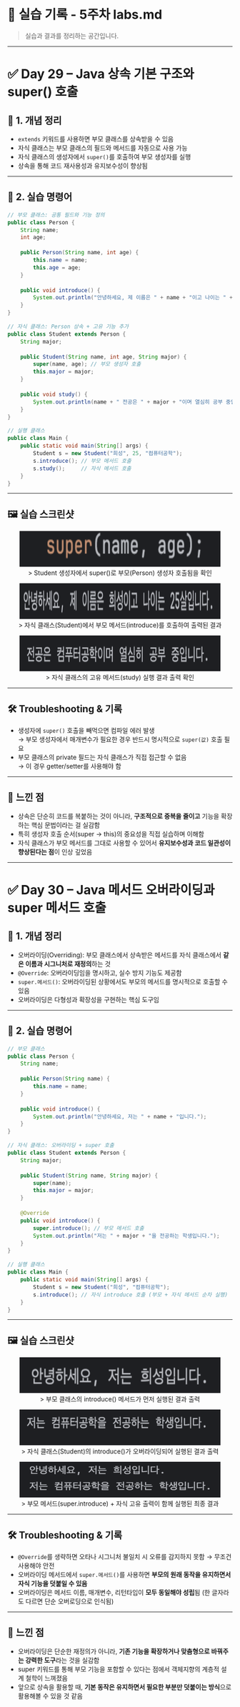 # 🧪 실습 기록 - 5주차 labs.md

> 실습과 결과를 정리하는 공간입니다.

---

# ✅ Day 29 – Java 상속 기본 구조와 super() 호출

## 📘 1. 개념 정리

- `extends` 키워드를 사용하면 부모 클래스를 상속받을 수 있음
- 자식 클래스는 부모 클래스의 필드와 메서드를 자동으로 사용 가능
- 자식 클래스의 생성자에서 `super()`를 호출하여 부모 생성자를 실행
- 상속을 통해 코드 재사용성과 유지보수성이 향상됨

---

## 🧪 2. 실습 명령어

```java
// 부모 클래스: 공통 필드와 기능 정의
public class Person {
    String name;
    int age;

    public Person(String name, int age) {
        this.name = name;
        this.age = age;
    }

    public void introduce() {
        System.out.println("안녕하세요, 제 이름은 " + name + "이고 나이는 " + age + "살입니다.");
    }
}
```
```java
// 자식 클래스: Person 상속 + 고유 기능 추가
public class Student extends Person {
    String major;

    public Student(String name, int age, String major) {
        super(name, age); // 부모 생성자 호출
        this.major = major;
    }

    public void study() {
        System.out.println(name + " 전공은 " + major + "이며 열심히 공부 중입니다.");
    }
}
```
```java
// 실행 클래스
public class Main {
    public static void main(String[] args) {
        Student s = new Student("희성", 25, "컴퓨터공학");
        s.introduce(); // 부모 메서드 호출
        s.study();     // 자식 메서드 호출
    }
}
```

---

## 🖼️ 실습 스크린샷

<p align="center">
  <img src="https://raw.githubusercontent.com/heeary-dev/backend-java-journey/main/images/day74-super-constructor.png" width="450" height="80"/><br/>
  > Student 생성자에서 super()로 부모(Person) 생성자 호출됨을 확인
</p>

<p align="center">
  <img src="https://raw.githubusercontent.com/heeary-dev/backend-java-journey/main/images/day74-inherited-method.png" width="450" height="80"/><br/>
  > 자식 클래스(Student)에서 부모 메서드(introduce)를 호출하여 출력된 결과
</p>

<p align="center">
  <img src="https://raw.githubusercontent.com/heeary-dev/backend-java-journey/main/images/day74-child-method.png" width="450" height="80"/><br/>
  > 자식 클래스의 고유 메서드(study) 실행 결과 출력 확인
</p>

---

## 🛠️ Troubleshooting & 기록

- 생성자에 `super()` 호출을 빼먹으면 컴파일 에러 발생  
  → 부모 생성자에서 매개변수가 필요한 경우 반드시 명시적으로 `super(값)` 호출 필요
- 부모 클래스의 private 필드는 자식 클래스가 직접 접근할 수 없음  
  → 이 경우 getter/setter를 사용해야 함

---

## 💭 느낀 점

- 상속은 단순히 코드를 복붙하는 것이 아니라, **구조적으로 중복을 줄이고** 기능을 확장하는 핵심 문법이라는 걸 실감함
- 특히 생성자 호출 순서(super → this)의 중요성을 직접 실습하며 이해함
- 자식 클래스가 부모 메서드를 그대로 사용할 수 있어서 **유지보수성과 코드 일관성이 향상된다는 점**이 인상 깊었음

---

# ✅ Day 30 – Java 메서드 오버라이딩과 super 메서드 호출

## 📘 1. 개념 정리

- 오버라이딩(Overriding): 부모 클래스에서 상속받은 메서드를 자식 클래스에서 **같은 이름과 시그니처로 재정의**하는 것
- `@Override`: 오버라이딩임을 명시하고, 실수 방지 기능도 제공함
- `super.메서드()`: 오버라이딩된 상황에서도 부모의 메서드를 명시적으로 호출할 수 있음
- 오버라이딩은 다형성과 확장성을 구현하는 핵심 도구임

---

## 🧪 2. 실습 명령어

```java
// 부모 클래스
public class Person {
    String name;

    public Person(String name) {
        this.name = name;
    }

    public void introduce() {
        System.out.println("안녕하세요, 저는 " + name + "입니다.");
    }
}
```
```java
// 자식 클래스: 오버라이딩 + super 호출
public class Student extends Person {
    String major;

    public Student(String name, String major) {
        super(name);
        this.major = major;
    }

    @Override
    public void introduce() {
        super.introduce(); // 부모 메서드 호출
        System.out.println("저는 " + major + "을 전공하는 학생입니다.");
    }
}
```
```java
// 실행 클래스
public class Main {
    public static void main(String[] args) {
        Student s = new Student("희성", "컴퓨터공학");
        s.introduce(); // 자식 introduce 호출 (부모 + 자식 메서드 순차 실행)
    }
}
```

---

## 🖼️ 실습 스크린샷

<p align="center">
  <img src="https://raw.githubusercontent.com/heeary-dev/backend-java-journey/main/images/day75-super-introduce.png" width="450" height="80"/><br/>
  > 부모 클래스의 introduce() 메서드가 먼저 실행된 결과 출력
</p>

<p align="center">
  <img src="https://raw.githubusercontent.com/heeary-dev/backend-java-journey/main/images/day75-child-introduce.png" width="450" height="80"/><br/>
  > 자식 클래스(Student)의 introduce()가 오버라이딩되어 실행된 결과 출력
</p>

<p align="center">
  <img src="https://raw.githubusercontent.com/heeary-dev/backend-java-journey/main/images/day75-override-result.png" width="450" height="80"/><br/>
  > 부모 메서드(super.introduce) + 자식 고유 출력이 함께 실행된 최종 결과
</p>

---

## 🛠️ Troubleshooting & 기록

- `@Override`를 생략하면 오타나 시그니처 불일치 시 오류를 감지하지 못함 → 무조건 사용해야 안전
- 오버라이딩 메서드에서 `super.메서드()`를 사용하면 **부모의 원래 동작을 유지하면서 자식 기능을 덧붙일 수 있음**
- 오버라이딩은 메서드 이름, 매개변수, 리턴타입이 **모두 동일해야 성립**됨 (한 글자라도 다르면 단순 오버로딩으로 인식됨)

---

## 💭 느낀 점

- 오버라이딩은 단순한 재정의가 아니라, **기존 기능을 확장하거나 맞춤형으로 바꿔주는 강력한 도구**라는 것을 실감함
- super 키워드를 통해 부모 기능을 포함할 수 있다는 점에서 객체지향의 계층적 설계 철학이 느껴졌음
- 앞으로 상속을 활용할 때, **기본 동작은 유지하면서 필요한 부분만 덧붙이는 방식**으로 활용해볼 수 있을 것 같음
